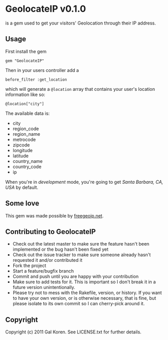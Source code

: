 # GeolocateIP v0.1.0

is a gem used to get your visitors' Geolocation through their IP address.

## Usage

First install the gem

	gem "GeolocateIP"

Then in your users controller add a

	before_filter :get_location

which will generate a `@location` array that contains your user's location information like so:

	@location["city"]
	
The available data is:

- city
- region_code
- region_name
- metrocode
- zipcode
- longitude
- latitude
- country_name
- country_code
- ip

When you're in *development* mode, you're going to get _Santa Barbara, CA, USA_ by default.

## Some love

This gem was made possible by [freegeoip.net](http://freegeoip.net/static/index.html).

## Contributing to GeolocateIP
 
* Check out the latest master to make sure the feature hasn't been implemented or the bug hasn't been fixed yet
* Check out the issue tracker to make sure someone already hasn't requested it and/or contributed it
* Fork the project
* Start a feature/bugfix branch
* Commit and push until you are happy with your contribution
* Make sure to add tests for it. This is important so I don't break it in a future version unintentionally.
* Please try not to mess with the Rakefile, version, or history. If you want to have your own version, or is otherwise necessary, that is fine, but please isolate to its own commit so I can cherry-pick around it.

## Copyright

Copyright (c) 2011 Gal Koren. See LICENSE.txt for
further details.

